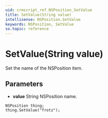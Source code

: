 ```yaml
---
uid: crmscript_ref_NSPosition_SetValue
title: SetValue(String value)
intellisense: NSPosition.SetValue
keywords: NSPosition, SetValue
so.topic: reference
---
```


# SetValue(String value)

Set the name of the NSPosition item.

## Parameters

* **value** String NSPosition name.

```crmscript
NSPosition thing;
thing.SetValue("frotz");
```

